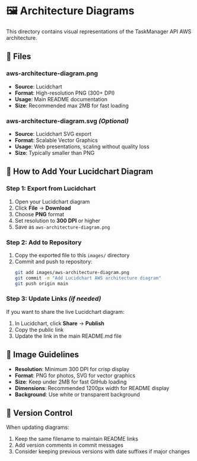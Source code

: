 # 🖼️ Architecture Diagrams

This directory contains visual representations of the TaskManager API AWS architecture.

## 📁 Files

### **aws-architecture-diagram.png**
- **Source**: Lucidchart
- **Format**: High-resolution PNG (300+ DPI)
- **Usage**: Main README documentation
- **Size**: Recommended max 2MB for fast loading

### **aws-architecture-diagram.svg** *(Optional)*
- **Source**: Lucidchart SVG export
- **Format**: Scalable Vector Graphics
- **Usage**: Web presentations, scaling without quality loss
- **Size**: Typically smaller than PNG

## 🎨 How to Add Your Lucidchart Diagram

### **Step 1: Export from Lucidchart**
1. Open your Lucidchart diagram
2. Click **File** → **Download**
3. Choose **PNG** format
4. Set resolution to **300 DPI** or higher
5. Save as `aws-architecture-diagram.png`

### **Step 2: Add to Repository**
1. Copy the exported file to this `images/` directory
2. Commit and push to repository:
   ```bash
   git add images/aws-architecture-diagram.png
   git commit -m "Add Lucidchart AWS architecture diagram"
   git push origin main
   ```

### **Step 3: Update Links** *(if needed)*
If you want to share the live Lucidchart diagram:
1. In Lucidchart, click **Share** → **Publish**
2. Copy the public link
3. Update the link in the main README.md file

## 📏 Image Guidelines

- **Resolution**: Minimum 300 DPI for crisp display
- **Format**: PNG for photos, SVG for vector graphics
- **Size**: Keep under 2MB for fast GitHub loading
- **Dimensions**: Recommended 1200px width for README display
- **Background**: Use white or transparent background

## 🔄 Version Control

When updating diagrams:
1. Keep the same filename to maintain README links
2. Add version comments in commit messages
3. Consider keeping previous versions with date suffixes if major changes 